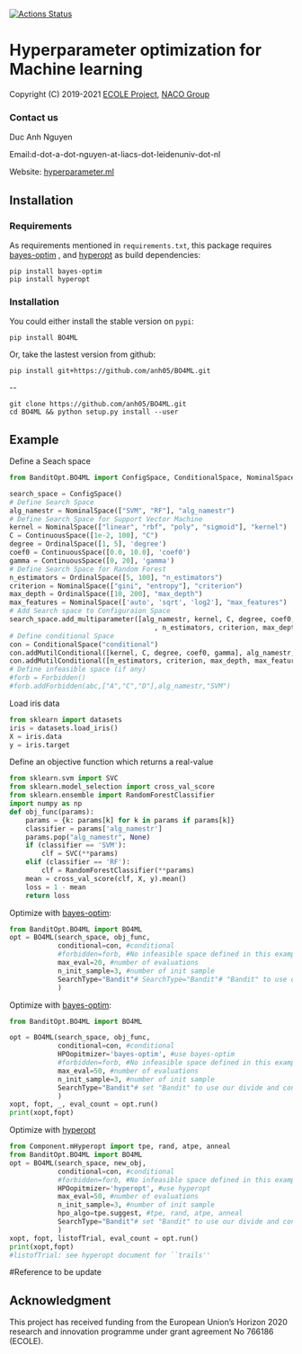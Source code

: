 [![Actions Status](https://api.travis-ci.org/anh05/BO4ML.svg?branch=master)](http://travis-ci.org/anh05/BO4ML)
# Hyperparameter optimization for Machine learning 

Copyright (C) 2019-2021 [ECOLE Project](https://ecole-itn.eu/), [NACO Group](https://naco.liacs.nl/)

### Contact us

Duc Anh Nguyen

Email:d-dot-a-dot-nguyen-at-liacs-dot-leidenuniv-dot-nl

Website: [hyperparameter.ml](http://hyperparameter.ml)
## Installation
### Requirements

As requirements  mentioned in `requirements.txt`, this package requires [bayes-optim](https://github.com/wangronin/Bayesian-Optimization) , 
and [hyperopt](https://github.com/hyperopt/hyperopt) as build dependencies:

```shell
pip install bayes-optim
pip install hyperopt
```
### Installation

You could either install the stable version on `pypi`:

```shell
pip install BO4ML
```

Or, take the lastest version from github:

```shell
pip install git+https://github.com/anh05/BO4ML.git
```
--
```shell
git clone https://github.com/anh05/BO4ML.git
cd BO4ML && python setup.py install --user
```

## Example
Define a Seach space
```python
from BanditOpt.BO4ML import ConfigSpace, ConditionalSpace, NominalSpace, OrdinalSpace, ContinuousSpace, Forbidden

search_space = ConfigSpace()
# Define Search Space
alg_namestr = NominalSpace(["SVM", "RF"], "alg_namestr")
# Define Search Space for Support Vector Machine
kernel = NominalSpace(["linear", "rbf", "poly", "sigmoid"], "kernel")
C = ContinuousSpace([1e-2, 100], "C")
degree = OrdinalSpace([1, 5], 'degree')
coef0 = ContinuousSpace([0.0, 10.0], 'coef0')
gamma = ContinuousSpace([0, 20], 'gamma')
# Define Search Space for Random Forest
n_estimators = OrdinalSpace([5, 100], "n_estimators")
criterion = NominalSpace(["gini", "entropy"], "criterion")
max_depth = OrdinalSpace([10, 200], "max_depth")
max_features = NominalSpace(['auto', 'sqrt', 'log2'], "max_features")
# Add Search space to Configuraion Space
search_space.add_multiparameter([alg_namestr, kernel, C, degree, coef0, gamma
                                    , n_estimators, criterion, max_depth, max_features,abc])
# Define conditional Space
con = ConditionalSpace("conditional")
con.addMutilConditional([kernel, C, degree, coef0, gamma], alg_namestr, "SVM")
con.addMutilConditional([n_estimators, criterion, max_depth, max_features], alg_namestr, ["RF"])
# Define infeasible space (if any)
#forb = Forbidden()
#forb.addForbidden(abc,["A","C","D"],alg_namestr,"SVM")
```
Load iris data
```python
from sklearn import datasets
iris = datasets.load_iris()
X = iris.data
y = iris.target
```
Define an objective function which returns a real-value
```python
from sklearn.svm import SVC
from sklearn.model_selection import cross_val_score
from sklearn.ensemble import RandomForestClassifier
import numpy as np
def obj_func(params):
    params = {k: params[k] for k in params if params[k]}
    classifier = params['alg_namestr']
    params.pop("alg_namestr", None)    
    if (classifier == 'SVM'):
        clf = SVC(**params)
    elif (classifier == 'RF'):
        clf = RandomForestClassifier(**params)
    mean = cross_val_score(clf, X, y).mean()
    loss = 1 - mean
    return loss
```
Optimize with [bayes-optim](https://github.com/wangronin/Bayesian-Optimization):
```python
from BanditOpt.BO4ML import BO4ML
opt = BO4ML(search_space, obj_func, 
            conditional=con, #conditional 
            #forbidden=forb, #No infeasible space defined in this example
            max_eval=20, #number of evaluations
            n_init_sample=3, #number of init sample 
            SearchType="Bandit"# SearchType="Bandit"# "Bandit" to use our divide and conquer approach. Otherwise, the original library to be used
            )                
```
Optimize with [bayes-optim](https://github.com/wangronin/Bayesian-Optimization):
```python
from BanditOpt.BO4ML import BO4ML

opt = BO4ML(search_space, obj_func, 
            conditional=con, #conditional 
            HPOopitmizer='bayes-optim', #use bayes-optim
            #forbidden=forb, #No infeasible space defined in this example
            max_eval=50, #number of evaluations
            n_init_sample=3, #number of init sample 
            SearchType="Bandit"# set "Bandit" to use our divide and conquer approach. Otherwise, the original library to be used
            )        
xopt, fopt, _, eval_count = opt.run()
print(xopt,fopt)        
```
Optimize with [hyperopt](https://github.com/hyperopt/hyperopt)
```python
from Component.mHyperopt import tpe, rand, atpe, anneal 
from BanditOpt.BO4ML import BO4ML
opt = BO4ML(search_space, new_obj, 
            conditional=con, #conditional 
            #forbidden=forb, #No infeasible space defined in this example SearchType="NoBandit",
            HPOopitmizer='hyperopt', #use hyperopt
            max_eval=50, #number of evaluations
            n_init_sample=3, #number of init sample 
            hpo_algo=tpe.suggest, #tpe, rand, atpe, anneal
            SearchType="Bandit"# set "Bandit" to use our divide and conquer approach. Otherwise, the original library to be used
            )
xopt, fopt, listofTrial, eval_count = opt.run()
print(xopt,fopt)
#listofTrial: see hyperopt document for ``trails''
```
#Reference
to be update

## Acknowledgment

This project has received funding from the European Union’s Horizon 2020 research and innovation programme under grant agreement No 766186 (ECOLE).
